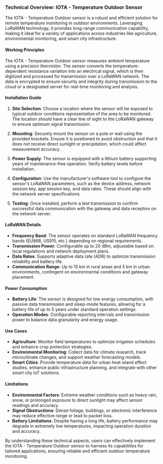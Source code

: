 ### Technical Overview: IOTA - Temperature Outdoor Sensor

The IOTA - Temperature Outdoor sensor is a robust and efficient solution for remote temperature monitoring in outdoor environments. Leveraging LoRaWAN technology, it provides long-range communication capability, making it ideal for a variety of applications across industries like agriculture, environmental monitoring, and smart city infrastructure.

#### Working Principles

The IOTA - Temperature Outdoor sensor measures ambient temperature using a precision thermistor. The sensor converts the temperature-dependent resistance variation into an electrical signal, which is then digitized and processed for transmission over a LoRaWAN network. The data is encrypted to ensure security and integrity during transmission to the cloud or a designated server for real-time monitoring and analysis.

#### Installation Guide

1. **Site Selection**: Choose a location where the sensor will be exposed to typical outdoor conditions representative of the area to be monitored. The location should have a clear line of sight to the LoRaWAN gateway to ensure optimum signal transmission.

2. **Mounting**: Securely mount the sensor on a pole or wall using the provided brackets. Ensure it is positioned to avoid obstruction and that it does not receive direct sunlight or precipitation, which could affect measurement accuracy.

3. **Power Supply**: The sensor is equipped with a lithium battery supporting years of maintenance-free operation. Verify battery levels before installation.

4. **Configuration**: Use the manufacturer's software tool to configure the sensor's LoRaWAN parameters, such as the device address, network session key, app session key, and data rates. These should align with the network server specifications.

5. **Testing**: Once installed, perform a test transmission to confirm successful data communication with the gateway and data reception on the network server.

#### LoRaWAN Details

- **Frequency Band**: The sensor operates on standard LoRaWAN frequency bands (EU868, US915, etc.) depending on regional requirements.
- **Transmission Power**: Configurable up to 20 dBm, adjustable based on local regulations and network deployment plans.
- **Data Rates**: Supports adaptive data rate (ADR) to optimize transmission reliability and battery life.
- **Communication Range**: Up to 15 km in rural areas and 5 km in urban environments, contingent on environmental conditions and gateway placement.

#### Power Consumption

- **Battery Life**: The sensor is designed for low energy consumption, with passive data transmission and sleep-mode features, allowing for a battery life of up to 5 years under standard operation settings.
- **Operation Modes**: Configurable reporting intervals and transmission power to balance data granularity and energy usage.

#### Use Cases

- **Agriculture**: Monitor field temperatures to optimize irrigation schedules and enhance crop protection strategies.
- **Environmental Monitoring**: Collect data for climate research, track microclimate changes, and support weather forecasting models.
- **Smart Cities**: Provide temperature data for urban heat island effect studies, enhance public infrastructure planning, and integrate with other smart city IoT solutions.

#### Limitations

- **Environmental Factors**: Extreme weather conditions such as heavy rain, snow, or prolonged exposure to direct sunlight may affect sensor readings and accuracy.
- **Signal Obstructions**: Dense foliage, buildings, or electronic interference may reduce effective range or lead to packet loss.
- **Battery Limitations**: Despite having a long life, battery performance may degrade in extremely low temperatures, impacting operation duration and accuracy.

By understanding these technical aspects, users can effectively implement the IOTA - Temperature Outdoor sensor to harness its capabilities for tailored applications, ensuring reliable and efficient outdoor temperature monitoring.